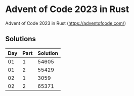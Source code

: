 # Advent of Code 2023 in Rust

Advent of Code 2023 in Rust (https://adventofcode.com/)

## Solutions

| Day | Part | Solution |
|-----|------|----------|
| 01  | 1    | 54605    |
| 01  | 2    | 55429    |
| 02  | 1    | 3059     |
| 02  | 2    | 65371    |
